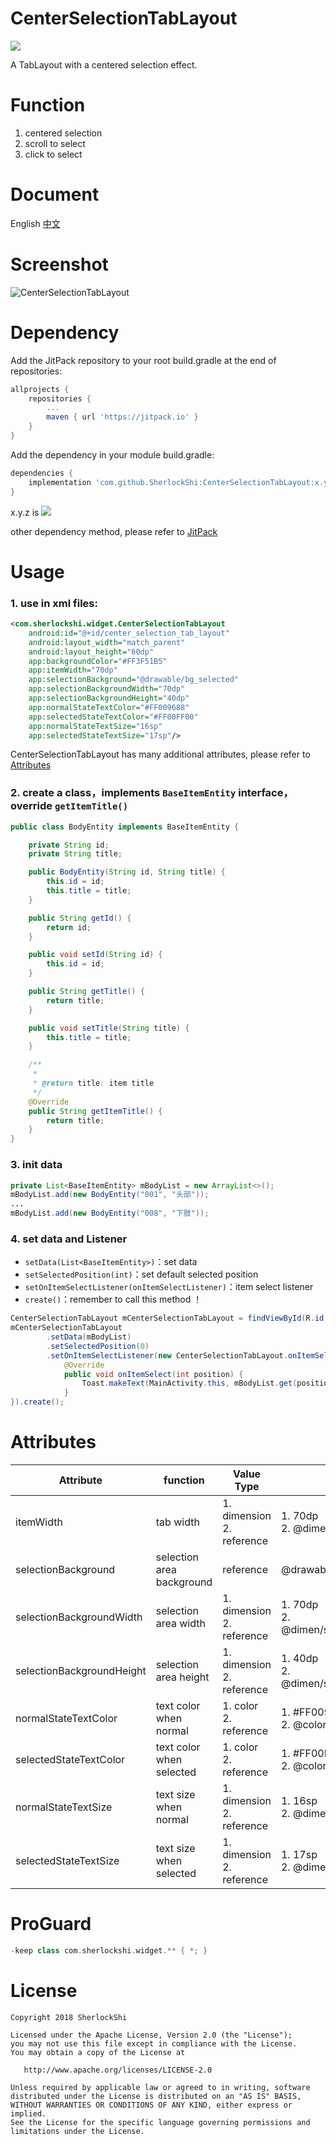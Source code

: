 # CenterSelectionTabLayout
[![](https://jitpack.io/v/SherlockShi/CenterSelectionTabLayout.svg)](https://jitpack.io/#SherlockShi/CenterSelectionTabLayout)

A TabLayout with a centered selection effect.

# Function
1. centered selection
2. scroll to select
3. click to select

# Document
English
[中文](./README_cn.md)

# Screenshot
![CenterSelectionTabLayout](https://ws1.sinaimg.cn/large/006tNc79ly1g2vg6lh32pg30gu0zke83.gif)

# Dependency
Add the JitPack repository to your root build.gradle at the end of repositories:

```groovy
allprojects {
    repositories {
        ...
        maven { url 'https://jitpack.io' }
    }
}
```

Add the dependency in your module build.gradle:
```groovy
dependencies {
    implementation 'com.github.SherlockShi:CenterSelectionTabLayout:x.y.z'
}
```

x.y.z is [![](https://jitpack.io/v/SherlockShi/CenterSelectionTabLayout.svg)](https://jitpack.io/#SherlockShi/CenterSelectionTabLayout)

other dependency method, please refer to [JitPack](https://jitpack.io/#SherlockShi/CenterSelectionTabLayout)

# Usage
### 1. use in xml files:
```xml
<com.sherlockshi.widget.CenterSelectionTabLayout
    android:id="@+id/center_selection_tab_layout"
    android:layout_width="match_parent"
    android:layout_height="60dp"
    app:backgroundColor="#FF3F51B5"
    app:itemWidth="70dp"
    app:selectionBackground="@drawable/bg_selected"
    app:selectionBackgroundWidth="70dp"
    app:selectionBackgroundHeight="40dp"
    app:normalStateTextColor="#FF009688"
    app:selectedStateTextColor="#FF00FF00"
    app:normalStateTextSize="16sp"
    app:selectedStateTextSize="17sp"/>
```

CenterSelectionTabLayout has many additional attributes, please refer to [Attributes](https://github.com/SherlockShi/CenterSelectionTabLayout#attributes)

### 2. create a class，implements `BaseItemEntity` interface，override `getItemTitle()`

```Java
public class BodyEntity implements BaseItemEntity {

    private String id;
    private String title;

    public BodyEntity(String id, String title) {
        this.id = id;
        this.title = title;
    }

    public String getId() {
        return id;
    }

    public void setId(String id) {
        this.id = id;
    }

    public String getTitle() {
        return title;
    }

    public void setTitle(String title) {
        this.title = title;
    }

    /**
     *
     * @return title: item title
     */
    @Override
    public String getItemTitle() {
        return title;
    }
}
```

### 3. init data
```Java
private List<BaseItemEntity> mBodyList = new ArrayList<>();
mBodyList.add(new BodyEntity("001", "头部"));
...
mBodyList.add(new BodyEntity("008", "下肢"));
```

### 4. set data and Listener
- `setData(List<BaseItemEntity>)`：set data
- `setSelectedPosition(int)`：set default selected position
- `setOnItemSelectListener(onItemSelectListener)`：item select listener
- `create()`：remember to call this method ！

```Java
CenterSelectionTabLayout mCenterSelectionTabLayout = findViewById(R.id.center_selection_tab_layout);
mCenterSelectionTabLayout
        .setData(mBodyList)
        .setSelectedPosition(0)
        .setOnItemSelectListener(new CenterSelectionTabLayout.onItemSelectListener() {
            @Override
            public void onItemSelect(int position) {
                Toast.makeText(MainActivity.this, mBodyList.get(position).getItemTitle(), Toast.LENGTH_SHORT).show();
            }
}).create();
```

# Attributes
| Attribute | function | Value Type | example |
| --- | --- | --- | --- |
| itemWidth | tab width | 1. dimension<br>2. reference | 1. 70dp<br>2. @dimen/itemWidth1 |
| selectionBackground | selection area background | reference | @drawable/bg_selected |
| selectionBackgroundWidth | selection area width | 1. dimension<br>2. reference | 1. 70dp<br>2. @dimen/selectionBackgroundWidth1 |
| selectionBackgroundHeight | selection area height | 1. dimension<br>2. reference | 1. 40dp<br>2. @dimen/selectionBackgroundHeight1 |
| normalStateTextColor | text color when normal | 1. color<br>2. reference | 1. #FF009688<br>2. @color/normalStateTextColor1 |
| selectedStateTextColor | text color when selected | 1. color<br>2. reference | 1. #FF00FF00<br>2. @color/selectedStateTextColor1 |
| normalStateTextSize | text size when normal | 1. dimension<br>2. reference | 1. 16sp<br>2. @dimen/normalStateTextSize1 |
| selectedStateTextSize | text size when selected | 1. dimension<br>2. reference | 1. 17sp<br>2. @dimen/selectedStateTextSize1 |

# ProGuard
```groovy
-keep class com.sherlockshi.widget.** { *; }
```

# License
```
Copyright 2018 SherlockShi

Licensed under the Apache License, Version 2.0 (the "License");
you may not use this file except in compliance with the License.
You may obtain a copy of the License at

   http://www.apache.org/licenses/LICENSE-2.0

Unless required by applicable law or agreed to in writing, software
distributed under the License is distributed on an "AS IS" BASIS,
WITHOUT WARRANTIES OR CONDITIONS OF ANY KIND, either express or implied.
See the License for the specific language governing permissions and
limitations under the License.
```